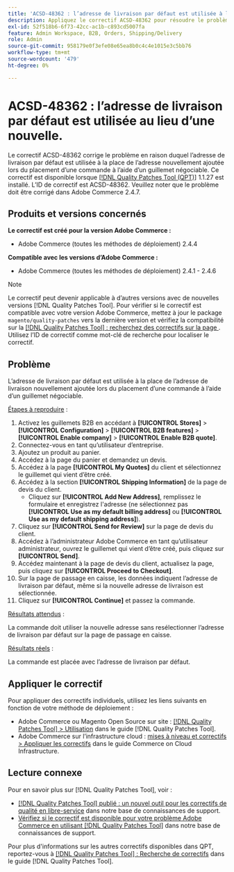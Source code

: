 ```yaml
---
title: 'ACSD-48362 : l’adresse de livraison par défaut est utilisée à la place d’une nouvelle.'
description: Appliquez le correctif ACSD-48362 pour résoudre le problème Adobe Commerce en raison duquel l’adresse de livraison par défaut est utilisée à la place d’une nouvelle adresse lors du placement d’une commande à l’aide d’un guillemet négociable.
exl-id: 52f518b6-6f73-42cc-ac1b-c893cd5007fa
feature: Admin Workspace, B2B, Orders, Shipping/Delivery
role: Admin
source-git-commit: 958179e0f3efe08e65ea8b0c4c4e1015e3c5bb76
workflow-type: tm+mt
source-wordcount: '479'
ht-degree: 0%

---
```


# ACSD-48362 : l’adresse de livraison par défaut est utilisée au lieu d’une nouvelle.

Le correctif ACSD-48362 corrige le problème en raison duquel l’adresse de livraison par défaut est utilisée à la place de l’adresse nouvellement ajoutée lors du placement d’une commande à l’aide d’un guillemet négociable. Ce correctif est disponible lorsque [[!DNL Quality Patches Tool (QPT)]](/help/announcements/adobe-commerce-announcements/magento-quality-patches-released-new-tool-to-self-serve-quality-patches.md) 1.1.27 est installé. L’ID de correctif est ACSD-48362. Veuillez noter que le problème doit être corrigé dans Adobe Commerce 2.4.7.

## Produits et versions concernés

**Le correctif est créé pour la version Adobe Commerce :**

* Adobe Commerce (toutes les méthodes de déploiement) 2.4.4

**Compatible avec les versions d’Adobe Commerce :**

* Adobe Commerce (toutes les méthodes de déploiement) 2.4.1 - 2.4.6

>[!NOTE]
>
>Le correctif peut devenir applicable à d’autres versions avec de nouvelles versions [!DNL Quality Patches Tool]. Pour vérifier si le correctif est compatible avec votre version Adobe Commerce, mettez à jour le package `magento/quality-patches` vers la dernière version et vérifiez la compatibilité sur la [[!DNL Quality Patches Tool] : recherchez des correctifs sur la page ](https://experienceleague.adobe.com/tools/commerce-quality-patches/index.html). Utilisez l’ID de correctif comme mot-clé de recherche pour localiser le correctif.

## Problème

L’adresse de livraison par défaut est utilisée à la place de l’adresse de livraison nouvellement ajoutée lors du placement d’une commande à l’aide d’un guillemet négociable.

<u>Étapes à reproduire</u> :

1. Activez les guillemets B2B en accédant à **[!UICONTROL Stores]** > **[!UICONTROL Configuration]** > **[!UICONTROL B2B features]** > **[!UICONTROL Enable company]** > **[!UICONTROL Enable B2B quote]**.
1. Connectez-vous en tant qu’utilisateur d’entreprise.
1. Ajoutez un produit au panier.
1. Accédez à la page du panier et demandez un devis.
1. Accédez à la page **[!UICONTROL My Quotes]** du client et sélectionnez le guillemet qui vient d’être créé.
1. Accédez à la section **[!UICONTROL Shipping Information]** de la page de devis du client.
   * Cliquez sur **[!UICONTROL Add New Address]**, remplissez le formulaire et enregistrez l&#39;adresse (ne sélectionnez pas **[!UICONTROL Use as my default billing address]** ou **[!UICONTROL Use as my default shipping address]**).
1. Cliquez sur **[!UICONTROL Send for Review]** sur la page de devis du client.
1. Accédez à l’administrateur Adobe Commerce en tant qu’utilisateur administrateur, ouvrez le guillemet qui vient d’être créé, puis cliquez sur **[!UICONTROL Send]**.
1. Accédez maintenant à la page de devis du client, actualisez la page, puis cliquez sur **[!UICONTROL Proceed to Checkout]**.
1. Sur la page de passage en caisse, les données indiquent l’adresse de livraison par défaut, même si la nouvelle adresse de livraison est sélectionnée.
1. Cliquez sur **[!UICONTROL Continue]** et passez la commande.

<u>Résultats attendus</u> :

La commande doit utiliser la nouvelle adresse sans resélectionner l’adresse de livraison par défaut sur la page de passage en caisse.

<u>Résultats réels</u> :

La commande est placée avec l’adresse de livraison par défaut.

## Appliquer le correctif

Pour appliquer des correctifs individuels, utilisez les liens suivants en fonction de votre méthode de déploiement :

* Adobe Commerce ou Magento Open Source sur site : [[!DNL Quality Patches Tool] > Utilisation](https://experienceleague.adobe.com/docs/commerce-operations/tools/quality-patches-tool/usage.html) dans le guide [!DNL Quality Patches Tool].
* Adobe Commerce sur l’infrastructure cloud : [mises à niveau et correctifs > Appliquer les correctifs](https://experienceleague.adobe.com/docs/commerce-cloud-service/user-guide/develop/upgrade/apply-patches.html) dans le guide Commerce on Cloud Infrastructure. 

## Lecture connexe

Pour en savoir plus sur [!DNL Quality Patches Tool], voir :

* [[!DNL Quality Patches Tool] publié : un nouvel outil pour les correctifs de qualité en libre-service](/help/announcements/adobe-commerce-announcements/magento-quality-patches-released-new-tool-to-self-serve-quality-patches.md) dans notre base de connaissances de support.
* [Vérifiez si le correctif est disponible pour votre problème Adobe Commerce en utilisant  [!DNL Quality Patches Tool]](/help/support-tools/patches-available-in-qpt-tool/check-patch-for-magento-issue-with-magento-quality-patches.md) dans notre base de connaissances de support.

Pour plus d&#39;informations sur les autres correctifs disponibles dans QPT, reportez-vous à [[!DNL Quality Patches Tool] : Recherche de correctifs](https://experienceleague.adobe.com/tools/commerce-quality-patches/index.html) dans le guide [!DNL Quality Patches Tool].
